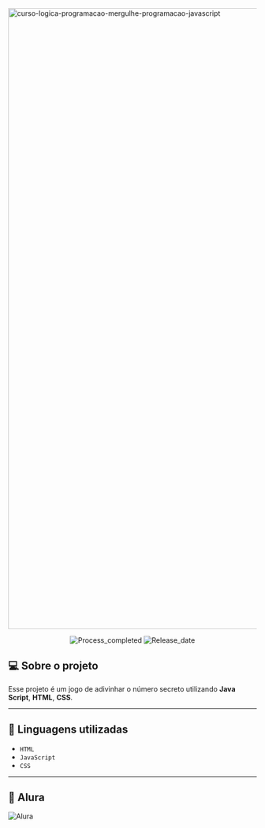 <img width="2400" height="1260" alt="curso-logica-programacao-mergulhe-programacao-javascript" src="https://github.com/user-attachments/assets/fd02443a-3b91-43d8-ac62-e4d46a1eba00" />
<p align="center">
        <img 
            alt="Process_completed" 
            title="Processo" 
            src="https://img.shields.io/badge/Process-Completed-green"
        />
          <img 
            alt="Release_date" 
            title="Release_date" 
            src="https://img.shields.io/badge/Release date-August-red"
        />
    </a>
</p>


## 💻 Sobre o projeto
Esse projeto é um jogo de adivinhar o número secreto utilizando <strong>Java Script</strong>, <strong>HTML</strong>, <strong>CSS</strong>.

---
## 🔌 Linguagens utilizadas

- `HTML`
- `JavaScript`
- `CSS`

---
## 🤖 Alura
<img 
    alt="Alura" 
    title="Alura" 
    src="https://img.shields.io/badge/Created%20with%20Alura's%20course-1FBBA4"
/>
